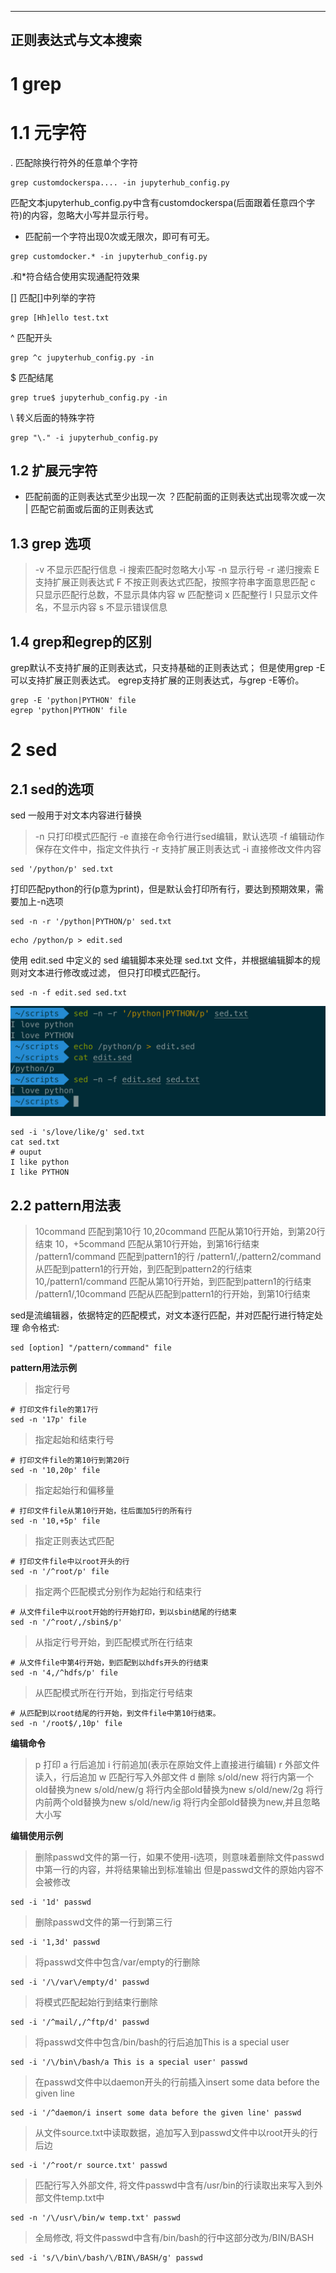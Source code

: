 
---
正则表达式与文本搜索
---

# 1 grep 
# 1.1 元字符
. 匹配除换行符外的任意单个字符

```shell
grep customdockerspa.... -in jupyterhub_config.py
```

匹配文本jupyterhub_config.py中含有customdockerspa(后面跟着任意四个字符)的内容，忽略大小写并显示行号。

*  匹配前一个字符出现0次或无限次，即可有可无。

```shell
grep customdocker.* -in jupyterhub_config.py
```
.和*符合结合使用实现通配符效果


[] 匹配[]中列举的字符

```shell
grep [Hh]ello test.txt
```

^ 匹配开头
```shell
grep ^c jupyterhub_config.py -in
```

$ 匹配结尾
```shell
grep true$ jupyterhub_config.py -in 
```

\ 转义后面的特殊字符
```shell
grep "\." -i jupyterhub_config.py 
```

## 1.2 扩展元字符
+ 匹配前面的正则表达式至少出现一次
？匹配前面的正则表达式出现零次或一次 
| 匹配它前面或后面的正则表达式

## 1.3 grep 选项

> -v  不显示匹配行信息
> -i  搜索匹配时忽略大小写
> -n  显示行号
> -r  递归搜索
> E   支持扩展正则表达式
> F   不按正则表达式匹配，按照字符串字面意思匹配
> c  只显示匹配行总数，不显示具体内容
> w  匹配整词
> x 匹配整行
> l 只显示文件名，不显示内容
> s 不显示错误信息

## 1.4 grep和egrep的区别
grep默认不支持扩展的正则表达式，只支持基础的正则表达式；
但是使用grep -E可以支持扩展正则表达式。
egrep支持扩展的正则表达式，与grep -E等价。

```shell
grep -E 'python|PYTHON' file
egrep 'python|PYTHON' file 
```

# 2 sed

## 2.1 sed的选项
sed 一般用于对文本内容进行替换

> -n 只打印模式匹配行
> -e 直接在命令行进行sed编辑，默认选项
> -f 编辑动作保存在文件中，指定文件执行
> -r 支持扩展正则表达式
> -i 直接修改文件内容

```shell
sed '/python/p' sed.txt
```
打印匹配python的行(p意为print)，但是默认会打印所有行，要达到预期效果，需要加上-n选项

```shell
sed -n -r '/python|PYTHON/p' sed.txt
```

```shell
echo /python/p > edit.sed
```

使用 edit.sed 中定义的 sed 编辑脚本来处理 sed.txt 文件，并根据编辑脚本的规则对文本进行修改或过滤，
但只打印模式匹配行。
```shell
sed -n -f edit.sed sed.txt
```





![sed-demo.png](images%2Fsed-demo.png)





```shell
sed -i 's/love/like/g' sed.txt
cat sed.txt
# ouput
I like python
I like PYTHON
```

## 2.2 pattern用法表

> 10command  匹配到第10行
> 10,20command 匹配从第10行开始，到第20行结束
> 10，+5command 匹配从第10行开始，到第16行结束
> /pattern1/command  匹配到pattern1的行
> /pattern1/,/pattern2/command  从匹配到pattern1的行开始，到匹配到pattern2的行结束
> 10,/pattern1/command  匹配从第10行开始，到匹配到pattern1的行结束
> /pattern1/,10command 匹配从匹配到pattern1的行开始，到第10行结束

sed是流编辑器，依据特定的匹配模式，对文本逐行匹配，并对匹配行进行特定处理
命令格式:
```shell
sed [option] "/pattern/command" file
```

**pattern用法示例**
> 指定行号

```shell
# 打印文件file的第17行
sed -n '17p' file 
```

> 指定起始和结束行号

```shell
# 打印文件file的第10行到第20行
sed -n '10,20p' file 
```

> 指定起始行和偏移量

```shell
# 打印文件file从第10行开始，往后面加5行的所有行
sed -n '10,+5p' file 
```

> 指定正则表达式匹配

```shell
# 打印文件file中以root开头的行
sed -n '/^root/p' file 
```

> 指定两个匹配模式分别作为起始行和结束行

```shell
# 从文件file中以root开始的行开始打印，到以sbin结尾的行结束
sed -n '/^root/,/sbin$/p'
```

> 从指定行号开始，到匹配模式所在行结束

```shell
# 从文件file中第4行开始，到匹配到以hdfs开头的行结束
sed -n '4,/^hdfs/p' file
```
> 从匹配模式所在行开始，到指定行号结束

```shell
# 从匹配到以root结尾的行开始，到文件file中第10行结束。
sed -n '/root$/,10p' file
```

**编辑命令**

> p 打印
> a 行后追加
> i 行前追加(表示在原始文件上直接进行编辑)
> r 外部文件读入，行后追加
> w 匹配行写入外部文件
> d 删除
> s/old/new  将行内第一个old替换为new
> s/old/new/g  将行内全部old替换为new
> s/old/new/2g  将行内前两个old替换为new
> s/old/new/ig  将行内全部old替换为new,并且忽略大小写


**编辑使用示例**

> 删除passwd文件的第一行，如果不使用-i选项，则意味着删除文件passwd中第一行的内容，并将结果输出到标准输出
但是passwd文件的原始内容不会被修改
```shell
sed -i '1d' passwd
```

> 删除passwd文件的第一行到第三行
```shell
sed -i '1,3d' passwd
```

> 将passwd文件中包含/var/empty的行删除
```shell
sed -i '/\/var\/empty/d' passwd
```

> 将模式匹配起始行到结束行删除
```shell
sed -i '/^mail/,/^ftp/d' passwd
```

> 将passwd文件中包含/bin/bash的行后追加This is a special user
```shell
sed -i '/\/bin\/bash/a This is a special user' passwd
```

> 在passwd文件中以daemon开头的行前插入insert some data before the given line
```shell
sed -i '/^daemon/i insert some data before the given line' passwd
```

> 从文件source.txt中读取数据，追加写入到passwd文件中以root开头的行后边
```shell
sed -i '/^root/r source.txt' passwd
```

> 匹配行写入外部文件, 将文件passwd中含有/usr/bin的行读取出来写入到外部文件temp.txt中
```shell
sed -n '/\/usr\/bin/w temp.txt' passwd
```

> 全局修改, 将文件passwd中含有/bin/bash的行中这部分改为/BIN/BASH
```shell
sed -i 's/\/bin\/bash/\/BIN\/BASH/g' passwd
```